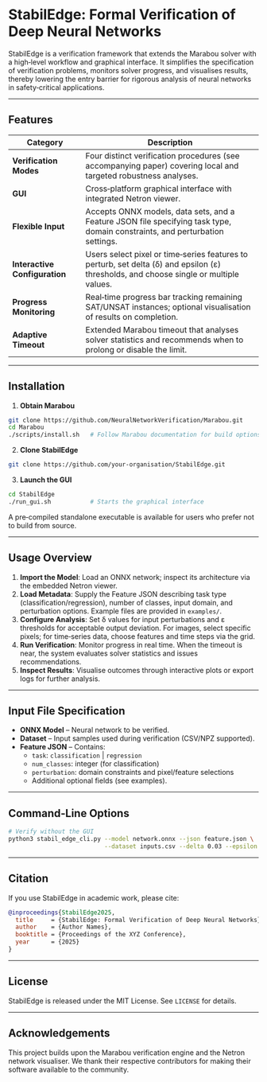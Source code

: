 # StabilEdge: Formal Verification of Deep Neural Networks

StabilEdge is a verification framework that extends the Marabou solver with a high‑level workflow and graphical interface. It simplifies the specification of verification problems, monitors solver progress, and visualises results, thereby lowering the entry barrier for rigorous analysis of neural networks in safety‑critical applications.

---


## Features

| Category                   | Description                                                                                                                                     |
|---------------------------|-------------------------------------------------------------------------------------------------------------------------------------------------|
| **Verification Modes**    | Four distinct verification procedures (see accompanying paper) covering local and targeted robustness analyses.                                |
| **GUI**                   | Cross‑platform graphical interface with integrated Netron viewer.                                                                              |
| **Flexible Input**        | Accepts ONNX models, data sets, and a Feature JSON file specifying task type, domain constraints, and perturbation settings.                   |
| **Interactive Configuration** | Users select pixel or time‑series features to perturb, set delta (δ) and epsilon (ε) thresholds, and choose single or multiple values.     |
| **Progress Monitoring**   | Real‑time progress bar tracking remaining SAT/UNSAT instances; optional visualisation of results on completion.                                |
| **Adaptive Timeout**      | Extended Marabou timeout that analyses solver statistics and recommends when to prolong or disable the limit.                                  |


---

## Installation

1. **Obtain Marabou**

```bash
git clone https://github.com/NeuralNetworkVerification/Marabou.git
cd Marabou
./scripts/install.sh   # Follow Marabou documentation for build options
```

2. **Clone StabilEdge**

```bash
git clone https://github.com/your‑organisation/StabilEdge.git
```

3. **Launch the GUI**

```bash
cd StabilEdge
./run_gui.sh           # Starts the graphical interface
```

A pre‑compiled standalone executable is available for users who prefer not to build from source.

---

## Usage Overview

1. **Import the Model**: Load an ONNX network; inspect its architecture via the embedded Netron viewer.
2. **Load Metadata**: Supply the Feature JSON describing task type (classification/regression), number of classes, input domain, and perturbation options. Example files are provided in `examples/`.
3. **Configure Analysis**: Set δ values for input perturbations and ε thresholds for acceptable output deviation. For images, select specific pixels; for time‑series data, choose features and time steps via the grid.
4. **Run Verification**: Monitor progress in real time. When the timeout is near, the system evaluates solver statistics and issues recommendations.
5. **Inspect Results**: Visualise outcomes through interactive plots or export logs for further analysis.

---

## Input File Specification

- **ONNX Model** – Neural network to be verified.
- **Dataset** – Input samples used during verification (CSV/NPZ supported).
- **Feature JSON** – Contains:
  - `task`: `classification` | `regression`
  - `num_classes`: integer (for classification)
  - `perturbation`: domain constraints and pixel/feature selections
  - Additional optional fields (see examples).

---

## Command‑Line Options

```bash
# Verify without the GUI
python3 stabil_edge_cli.py --model network.onnx --json feature.json \
                           --dataset inputs.csv --delta 0.03 --epsilon 0.05
```

---

## Citation

If you use StabilEdge in academic work, please cite:

```bibtex
@inproceedings{StabilEdge2025,
  title     = {StabilEdge: Formal Verification of Deep Neural Networks},
  author    = {Author Names},
  booktitle = {Proceedings of the XYZ Conference},
  year      = {2025}
}
```

---

## License

StabilEdge is released under the MIT License. See `LICENSE` for details.

---

## Acknowledgements

This project builds upon the Marabou verification engine and the Netron network visualiser. We thank their respective contributors for making their software available to the community.

